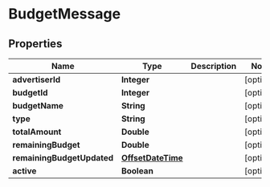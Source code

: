 
# BudgetMessage

## Properties
Name | Type | Description | Notes
------------ | ------------- | ------------- | -------------
**advertiserId** | **Integer** |  |  [optional]
**budgetId** | **Integer** |  |  [optional]
**budgetName** | **String** |  |  [optional]
**type** | **String** |  |  [optional]
**totalAmount** | **Double** |  |  [optional]
**remainingBudget** | **Double** |  |  [optional]
**remainingBudgetUpdated** | [**OffsetDateTime**](OffsetDateTime.md) |  |  [optional]
**active** | **Boolean** |  |  [optional]



